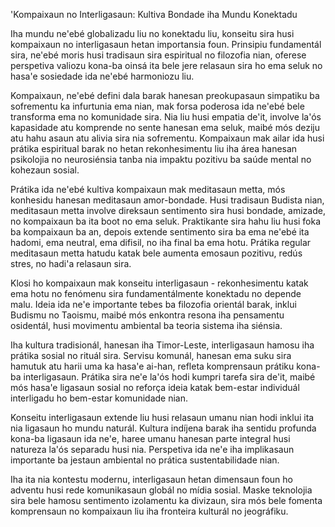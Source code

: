 'Kompaixaun no Interligasaun: Kultiva Bondade iha Mundu Konektadu

Iha mundu ne'ebé globalizadu liu no konektadu liu, konseitu sira husi kompaixaun no interligasaun hetan importansia foun. Prinsipiu fundamentál sira, ne'ebé moris husi tradisaun sira espiritual no filozofia nian, oferese perspetiva valiozu kona-ba oinsá ita bele jere relasaun sira ho ema seluk no hasa'e sosiedade ida ne'ebé harmoniozu liu.

Kompaixaun, ne'ebé defini dala barak hanesan preokupasaun simpatiku ba sofrementu ka infurtunia ema nian, mak forsa poderosa ida ne'ebé bele transforma ema no komunidade sira. Nia liu husi empatia de'it, involve la'ós kapasidade atu komprende no sente hanesan ema seluk, maibé mós deziju atu hahu asaun atu alivia sira nia sofrementu. Kompaixaun mak ailar ida husi prátika espiritual barak no hetan rekonhesimentu liu iha área hanesan psikolojia no neurosiénsia tanba nia impaktu pozitivu ba saúde mental no kohezaun sosial.

Prátika ida ne'ebé kultiva kompaixaun mak meditasaun metta, mós konhesidu hanesan meditasaun amor-bondade. Husi tradisaun Budista nian, meditasaun metta involve direksaun sentimento sira husi bondade, amizade, no kompaixaun ba ita boot no ema seluk. Praktikante sira hahu liu husi foka ba kompaixaun ba an, depois extende sentimento sira ba ema ne'ebé ita hadomi, ema neutral, ema difisil, no iha final ba ema hotu. Prátika regular meditasaun metta hatudu katak bele aumenta emosaun pozitivu, redús stres, no hadi'a relasaun sira.

Klosi ho kompaixaun mak konseitu interligasaun - rekonhesimentu katak ema hotu no fenómenu sira fundamentálmente konektadu no depende malu. Ideia ida ne'e importante tebes ba filozofia orientál barak, inklui Budismu no Taoismu, maibé mós enkontra resona iha pensamentu osidentál, husi movimentu ambiental ba teoria sistema iha siénsia.

Iha kultura tradisionál, hanesan iha Timor-Leste, interligasaun hamosu iha prátika sosial no rituál sira. Servisu komunál, hanesan ema suku sira hamutuk atu harii uma ka hasa'e ai-han, refleta komprensaun prátiku kona-ba interligasaun. Prátika sira ne'e la'ós hodi kumpri tarefa sira de'it, maibé mós hasa'e ligasaun sosial no reforça ideia katak bem-estar individuál interligadu ho bem-estar komunidade nian.

Konseitu interligasaun extende liu husi relasaun umanu nian hodi inklui ita nia ligasaun ho mundu naturál. Kultura indíjena barak iha sentidu profunda kona-ba ligasaun ida ne'e, haree umanu hanesan parte integral husi natureza la'ós separadu husi nia. Perspetiva ida ne'e iha implikasaun importante ba jestaun ambiental no prática sustentabilidade nian.

Iha ita nia kontestu modernu, interligasaun hetan dimensaun foun ho adventu husi rede komunikasaun globál no mídia sosial. Maske teknolojia sira bele hamosu sentimento izolamentu ka divizaun, sira mós bele fomenta komprensaun no kompaixaun liu iha fronteira kulturál no jeográfiku.
